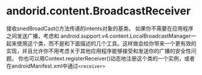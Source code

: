 # andorid.content.BroadcastReceiver #
接收snedBroadCast()方法传递的intents对象的基类。
如果你不需要在应用程序之间发送广播，考虑和 android.support.v4.content.LocalBroadcastManager一起来使用这个类，而不是和下面描述的几个工具。这样做会给你带来一个更有效的实现，并且允许你不用考虑关于其他应用程序能够接受和发送你的广播的安全性问题。
你也可以用Context.registerReceiver()动态地注册这个类的一个实例，或者在androidManifest.xml中通过`<receiver>`